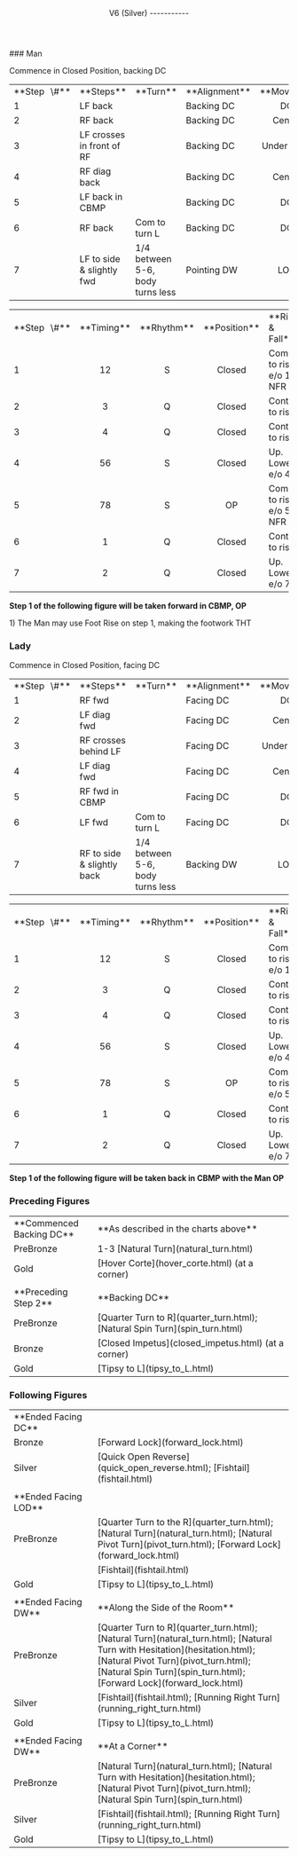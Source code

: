 <header>V6 (Silver)
-----------

 </header>### Man

Commence in Closed Position, backing DC

 <table class="style1"> <tbody><tr> <td style="width:10%">**Step<span style="color:white">\_</span>\#**</td> <td style="width:38%">**Steps**</td> <td style="width:20%">**Turn**</td> <td style="width:16%">**Alignment**</td> <td style="width:16%;text-align:center">**Moving**</td> </tr> <tr> <td>1</td> <td>LF back</td> <td> </td> <td>Backing DC</td> <td style="text-align:center">DC</td> </tr> <tr> <td>2</td> <td>RF back</td> <td> </td> <td>Backing DC</td> <td style="text-align:center">Centre</td> </tr> <tr> <td>3</td> <td>LF crosses in front of RF</td> <td> </td> <td>Backing DC</td> <td style="text-align:center">Under Body</td> </tr> <tr> <td>4</td> <td>RF diag back</td> <td> </td> <td>Backing DC</td> <td style="text-align:center">Centre</td> </tr> <tr> <td>5</td> <td>LF back in CBMP</td> <td> </td> <td>Backing DC</td> <td style="text-align:center">DC</td> </tr> <tr> <td>6</td> <td>RF back</td> <td>Com to turn L</td> <td>Backing DC</td> <td style="text-align:center">DC</td> </tr> <tr> <td>7</td> <td>LF to side &amp; slightly fwd</td> <td>1/4 between 5-6, body turns less</td> <td>Pointing DW</td> <td style="text-align:center">LOD</td> </tr> </tbody></table>

 <table class="style1"> <tbody><tr> <td style="width:10%">**Step<span style="color:white">\_</span>\#**</td> <td style="width:10%;text-align:center">**Timing**</td> <td style="width:10%;text-align:center">**Rhythm**</td> <td style="width:20%;text-align:center">**Position**</td> <td style="width:30%">**Rise &amp; Fall**</td> <td style="width:10%;text-align:center">**Sway**</td> <td style="width:10%;text-align:right">**Footwork**</td> </tr> <tr> <td>1</td> <td style="text-align:center">12</td> <td style="text-align:center">S</td> <td style="text-align:center">Closed</td> <td>Com to rise e/o 1, NFR</td> <td style="text-align:center"> </td> <td style="text-align:right">TH</td> </tr> <tr> <td>2</td> <td style="text-align:center">3</td> <td style="text-align:center">Q</td> <td style="text-align:center">Closed</td> <td>Cont to rise</td> <td style="text-align:center"> </td> <td style="text-align:right">T</td> </tr> <tr> <td>3</td> <td style="text-align:center">4</td> <td style="text-align:center">Q</td> <td style="text-align:center">Closed</td> <td>Cont to rise</td> <td style="text-align:center"> </td> <td style="text-align:right">T</td> </tr> <tr> <td>4</td> <td style="text-align:center">56</td> <td style="text-align:center">S</td> <td style="text-align:center">Closed</td> <td>Up. Lower e/o 4</td> <td style="text-align:center"> </td> <td style="text-align:right">TH</td> </tr> <tr> <td>5</td> <td style="text-align:center">78</td> <td style="text-align:center">S</td> <td style="text-align:center">OP</td> <td>Com to rise e/o 5, NFR</td> <td style="text-align:center"> </td> <td style="text-align:right">TH</td> </tr> <tr> <td>6</td> <td style="text-align:center">1</td> <td style="text-align:center">Q</td> <td style="text-align:center">Closed</td> <td>Cont to rise</td> <td style="text-align:center"> </td> <td style="text-align:right">T</td> </tr> <tr> <td>7</td> <td style="text-align:center">2</td> <td style="text-align:center">Q</td> <td style="text-align:center">Closed</td> <td>Up. Lower e/o 7</td> <td style="text-align:center"> </td> <td style="text-align:right">TH</td> </tr> </tbody></table>

**Step 1 of the following figure will be taken forward in CBMP, OP**

1\) The Man may use Foot Rise on step 1, making the footwork THT

### Lady

Commence in Closed Position, facing DC

 <table class="style1"> <tbody><tr> <td style="width:10%">**Step<span style="color:white">\_</span>\#**</td> <td style="width:38%">**Steps**</td> <td style="width:20%">**Turn**</td> <td style="width:16%">**Alignment**</td> <td style="width:16%;text-align:center">**Moving**</td> </tr> <tr> <td>1</td> <td>RF fwd</td> <td> </td> <td>Facing DC</td> <td style="text-align:center">DC</td> </tr> <tr> <td>2</td> <td>LF diag fwd</td> <td> </td> <td>Facing DC</td> <td style="text-align:center">Centre</td> </tr> <tr> <td>3</td> <td>RF crosses behind LF</td> <td> </td> <td>Facing DC</td> <td style="text-align:center">Under Body</td> </tr> <tr> <td>4</td> <td>LF diag fwd</td> <td> </td> <td>Facing DC</td> <td style="text-align:center">Centre</td> </tr> <tr> <td>5</td> <td>RF fwd in CBMP</td> <td> </td> <td>Facing DC</td> <td style="text-align:center">DC</td> </tr> <tr> <td>6</td> <td>LF fwd</td> <td>Com to turn L</td> <td>Facing DC</td> <td style="text-align:center">DC</td> </tr> <tr> <td>7</td> <td>RF to side &amp; slightly back</td> <td>1/4 between 5-6, body turns less</td> <td>Backing DW</td> <td style="text-align:center">LOD</td> </tr> </tbody></table>

 <table class="style1"> <tbody><tr> <td style="width:10%">**Step<span style="color:white">\_</span>\#**</td> <td style="width:10%;text-align:center">**Timing**</td> <td style="width:10%;text-align:center">**Rhythm**</td> <td style="width:20%;text-align:center">**Position**</td> <td style="width:30%">**Rise &amp; Fall**</td> <td style="width:10%;text-align:center">**Sway**</td> <td style="width:10%;text-align:right">**Footwork**</td> </tr> <tr> <td>1</td> <td style="text-align:center">12</td> <td style="text-align:center">S</td> <td style="text-align:center">Closed</td> <td>Com to rise e/o 1</td> <td style="text-align:center"> </td> <td style="text-align:right">HT</td> </tr> <tr> <td>2</td> <td style="text-align:center">3</td> <td style="text-align:center">Q</td> <td style="text-align:center">Closed</td> <td>Cont to rise</td> <td style="text-align:center"> </td> <td style="text-align:right">T</td> </tr> <tr> <td>3</td> <td style="text-align:center">4</td> <td style="text-align:center">Q</td> <td style="text-align:center">Closed</td> <td>Cont to rise</td> <td style="text-align:center"> </td> <td style="text-align:right">T</td> </tr> <tr> <td>4</td> <td style="text-align:center">56</td> <td style="text-align:center">S</td> <td style="text-align:center">Closed</td> <td>Up. Lower e/o 4</td> <td style="text-align:center"> </td> <td style="text-align:right">TH</td> </tr> <tr> <td>5</td> <td style="text-align:center">78</td> <td style="text-align:center">S</td> <td style="text-align:center">OP</td> <td>Com to rise e/o 5</td> <td style="text-align:center"> </td> <td style="text-align:right">HT</td> </tr> <tr> <td>6</td> <td style="text-align:center">1</td> <td style="text-align:center">Q</td> <td style="text-align:center">Closed</td> <td>Cont to rise</td> <td style="text-align:center"> </td> <td style="text-align:right">T</td> </tr> <tr> <td>7</td> <td style="text-align:center">2</td> <td style="text-align:center">Q</td> <td style="text-align:center">Closed</td> <td>Up. Lower e/o 7</td> <td style="text-align:center"> </td> <td style="text-align:right">TH</td> </tr> </tbody></table>

**Step 1 of the following figure will be taken back in CBMP with the Man OP**

### Preceding Figures

 <table> <tbody><tr> <td style="width:30%">**Commenced Backing DC**</td> <td>**As described in the charts above**</td> </tr> <tr> <td style="width:30%">PreBronze</td> <td> 1-3 [Natural Turn](natural_turn.html) </td> </tr> <tr> <td style="width:30%">Gold</td> <td> [Hover Corte](hover_corte.html) (at a corner) </td> </tr> <tr> <td style="width:30%"> </td> <td> </td> </tr> <tr> <td style="width:30%">**Preceding Step 2**</td> <td>**Backing DC**</td> </tr> <tr> <td style="width:30%">PreBronze</td> <td> [Quarter Turn to R](quarter_turn.html); [Natural Spin Turn](spin_turn.html) </td> </tr> <tr> <td style="width:30%">Bronze</td> <td> [Closed Impetus](closed_impetus.html) (at a corner) </td> </tr> <tr> <td style="width:30%">Gold</td> <td> [Tipsy to L](tipsy_to_L.html) </td> </tr> </tbody></table>

### Following Figures

 <table> <tbody><tr> <td>**Ended Facing DC**</td> <td> </td> </tr> <tr> <td style="width:30%">Bronze</td> <td> [Forward Lock](forward_lock.html) </td> </tr> <tr> <td style="width:30%">Silver</td> <td> [Quick Open Reverse](quick_open_reverse.html); [Fishtail](fishtail.html) </td> </tr> <tr> <td style="width:30%"> </td> <td> </td> </tr> <tr> <td style="width:30%">**Ended Facing LOD**</td> <td> </td> </tr> <tr> <td>PreBronze</td> <td> [Quarter Turn to the R](quarter_turn.html); [Natural Turn](natural_turn.html); [Natural Pivot Turn](pivot_turn.html); [Forward Lock](forward_lock.html) </td> </tr> <tr> <td style="width:30%"> </td> <td> [Fishtail](fishtail.html) </td> </tr> <tr> <td style="width:30%">Gold</td> <td> [Tipsy to L](tipsy_to_L.html) </td> </tr> <tr> <td style="width:30%"> </td> <td> </td> </tr> <tr> <td style="width:30%">**Ended Facing DW**</td> <td>**Along the Side of the Room**</td> </tr> <tr> <td style="width:30%">PreBronze</td> <td> [Quarter Turn to R](quarter_turn.html); [Natural Turn](natural_turn.html); [Natural Turn with Hesitation](hesitation.html); [Natural Pivot Turn](pivot_turn.html); [Natural Spin Turn](spin_turn.html); [Forward Lock](forward_lock.html) </td> </tr> <tr> <td style="width:30%">Silver</td> <td> [Fishtail](fishtail.html); [Running Right Turn](running_right_turn.html) </td> </tr> <tr> <td style="width:30%">Gold</td> <td> [Tipsy to L](tipsy_to_L.html) </td> </tr> <tr> <td style="width:30%"> </td> <td> </td> </tr> <tr> <td style="width:30%">**Ended Facing DW**</td> <td>**At a Corner**</td> </tr> <tr> <td style="width:30%">PreBronze</td> <td> [Natural Turn](natural_turn.html); [Natural Turn with Hesitation](hesitation.html); [Natural Pivot Turn](pivot_turn.html); [Natural Spin Turn](spin_turn.html) </td> </tr> <tr> <td style="width:30%">Silver</td> <td> [Fishtail](fishtail.html); [Running Right Turn](running_right_turn.html) </td> </tr> <tr> <td style="width:30%">Gold</td> <td> [Tipsy to L](tipsy_to_L.html) </td> </tr> </tbody></table>